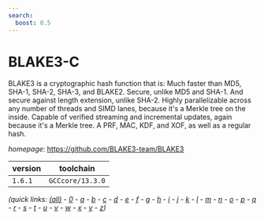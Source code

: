 ```yaml
---
search:
  boost: 0.5
---
```

# BLAKE3-C

BLAKE3 is a cryptographic hash function that is: Much faster than MD5, SHA-1, SHA-2, SHA-3, and BLAKE2. Secure, unlike MD5 and SHA-1. And secure against length extension, unlike SHA-2. Highly parallelizable across any number of threads and SIMD lanes, because it's a Merkle tree on the inside. Capable of verified streaming and incremental updates, again because it's a Merkle tree. A PRF, MAC, KDF, and XOF, as well as a regular hash.

*homepage*: <https://github.com/BLAKE3-team/BLAKE3>

version | toolchain
--------|----------
``1.6.1`` | ``GCCcore/13.3.0``


*(quick links: [(all)](../index.md) - [0](../0/index.md) - [a](../a/index.md) - [b](../b/index.md) - [c](../c/index.md) - [d](../d/index.md) - [e](../e/index.md) - [f](../f/index.md) - [g](../g/index.md) - [h](../h/index.md) - [i](../i/index.md) - [j](../j/index.md) - [k](../k/index.md) - [l](../l/index.md) - [m](../m/index.md) - [n](../n/index.md) - [o](../o/index.md) - [p](../p/index.md) - [q](../q/index.md) - [r](../r/index.md) - [s](../s/index.md) - [t](../t/index.md) - [u](../u/index.md) - [v](../v/index.md) - [w](../w/index.md) - [x](../x/index.md) - [y](../y/index.md) - [z](../z/index.md))*

